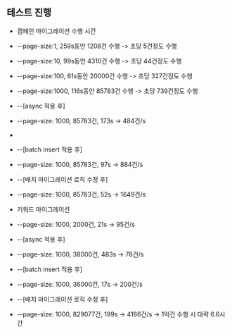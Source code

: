 ## 테스트 진행
- 캠페인 마이그레이션 수행 시간
- --page-size:1, 259s동안 1208건 수행 -> 초당 5건정도 수행
- --page-size:10, 99s동안 4310건 수행 -> 초당 44건정도 수행
- --page-size:100, 61s동안 20000건 수행 -> 초당 327건정도 수행
- --page-size:1000, 116s동안 85783건 수행 -> 초당 739건정도 수행

- --[async 적용 후]
- --page-size: 1000, 85783건, 173s -> 484건/s
- 
- --[batch insert 적용 후]
- --page-size: 1000, 85783건, 97s -> 884건/s

- --[배치 마이그레이션 로직 수정 후]
- --page-size: 1000, 85783건, 52s -> 1649건/s

- 키워드 마이그레이션
- --page-size: 1000, 2000건, 21s -> 95건/s

- --[async 적용 후]
- --page-size: 1000, 38000건, 483s -> 78건/s

- --[batch insert 적용 후]
- --page-size: 1000, 36000건, 17s -> 200건/s

- --[배치 마이그레이션 로직 수정 후]
- --page-size: 1000, 829077건, 199s -> 4166건/s -> 1억건 수행 시 대략 6.6시간
